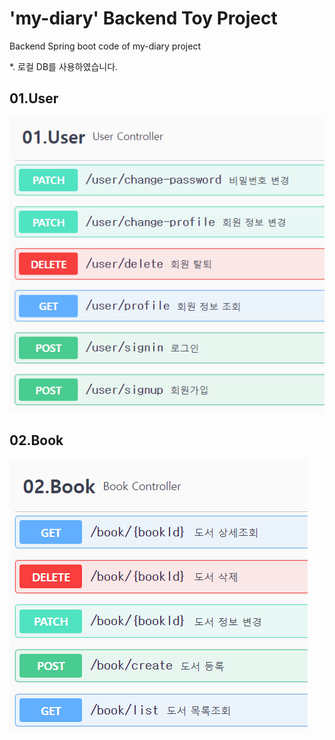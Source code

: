 # 'my-diary' Backend Toy Project
Backend Spring boot code of my-diary project

*. 로컬 DB를 사용하였습니다.

## 01.User

![01.User](images/01.User.png)


## 02.Book

![02.Book](images/02.Book.png)